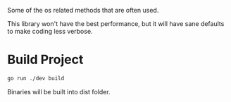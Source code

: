 Some of the os related methods that are often used.

This library won't have the best performance, but it will have sane defaults to make coding less verbose.


# Build Project

```bash
go run ./dev build
```

Binaries will be built into dist folder.